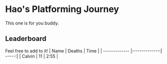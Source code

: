 # Hao's Platforming Journey
This one is for you buddy.

## Leaderboard
Feel free to add to it!
| Name        | Deaths           | Time  |
| ------------- |:-------------:| -----:|
| Calvin      | 11 | 2:55 |
